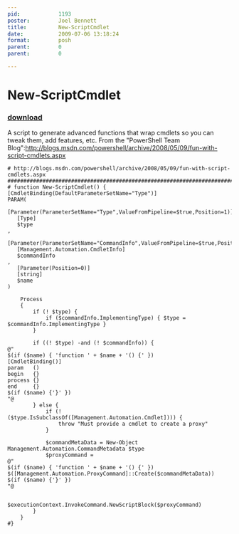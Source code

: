 ```yaml
---
pid:            1193
poster:         Joel Bennett
title:          New-ScriptCmdlet
date:           2009-07-06 13:18:24
format:         posh
parent:         0
parent:         0

---
```


# New-ScriptCmdlet

### [download](1193.ps1)

A script to generate advanced functions that wrap cmdlets so you can tweak them, add features, etc. From the "PowerShell Team Blog":http://blogs.msdn.com/powershell/archive/2008/05/09/fun-with-script-cmdlets.aspx

```posh
# http://blogs.msdn.com/powershell/archive/2008/05/09/fun-with-script-cmdlets.aspx
########################################################################################
# function New-ScriptCmdlet() {
[CmdletBinding(DefaultParameterSetName="Type")]
PARAM(
   [Parameter(ParameterSetName="Type",ValueFromPipeline=$true,Position=1)]
   [Type]
   $type
,
   [Parameter(ParameterSetName="CommandInfo",ValueFromPipeline=$true,Position=1)]
   [Management.Automation.CmdletInfo]
   $commandInfo
,
   [Parameter(Position=0)]
   [string]
   $name
)

    Process
    {
        if (! $type) {
            if ($commandInfo.ImplementingType) { $type = $commandInfo.ImplementingType }
        }

        if ((! $type) -and (! $commandInfo)) {
@"
$(if ($name) { 'function ' + $name + '() {' })
[CmdletBinding()]
param   ()
begin   {}
process {}
end     {}
$(if ($name) {'}' })
"@
        } else {
            if (! ($type.IsSubclassOf([Management.Automation.Cmdlet]))) {
                throw "Must provide a cmdlet to create a proxy"
            }

            $commandMetaData = New-Object Management.Automation.CommandMetadata $type
            $proxyCommand =
@"
$(if ($name) { 'function ' + $name + '() {' })
$([Management.Automation.ProxyCommand]::Create($commandMetaData))
$(if ($name) {'}' })
"@

            $executionContext.InvokeCommand.NewScriptBlock($proxyCommand)
        }
    }
#}
```
